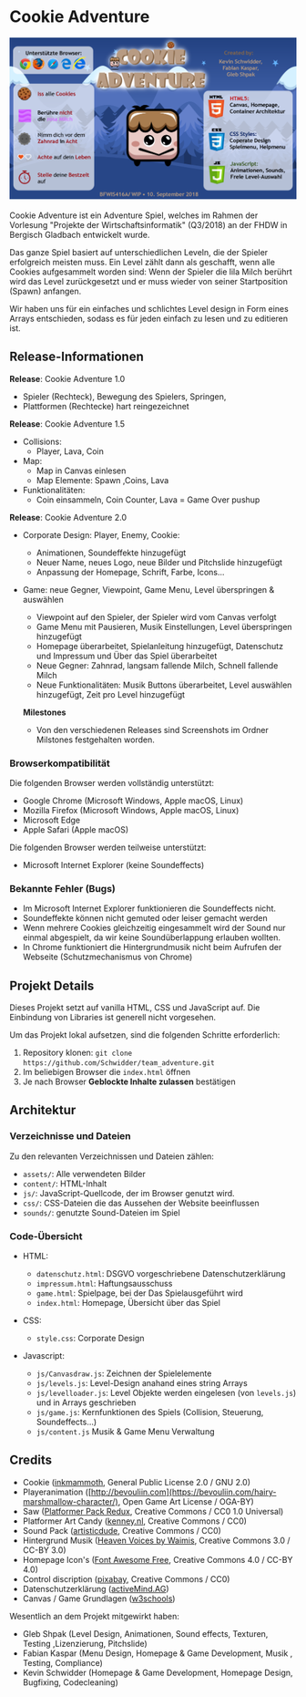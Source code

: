 # Cookie Adventure

![beschreibung](assets/help/gitintro.png "Beschreibung des Spiels")

Cookie Adventure ist ein Adventure Spiel, welches im Rahmen der Vorlesung "Projekte der Wirtschaftsinformatik" (Q3/2018) 
an der FHDW in Bergisch Gladbach entwickelt wurde.

Das ganze Spiel basiert auf unterschiedlichen Leveln, die der Spieler erfolgreich meisten muss.
Ein Level zählt dann als geschafft, wenn alle Cookies aufgesammelt worden sind:
Wenn der Spieler die lila Milch berührt wird das Level zurückgesetzt und er muss wieder 
von seiner Startposition (Spawn) anfangen.

Wir haben uns für ein einfaches und schlichtes Level design in Form eines Arrays entschieden, 
sodass es für jeden einfach zu lesen und zu editieren ist.

## Release-Informationen
**Release**: Cookie Adventure 1.0
* Spieler (Rechteck), Bewegung des Spielers, Springen,
* Plattformen (Rechtecke) hart reingezeichnet

**Release**: Cookie Adventure 1.5
* Collisions:
    * Player, Lava, Coin
* Map:
    * Map in Canvas einlesen
    * Map Elemente: Spawn ,Coins, Lava
* Funktionalitäten: 
    * Coin einsammeln, Coin Counter, Lava = Game Over pushup

**Release**: Cookie Adventure 2.0
* Corporate Design: Player, Enemy, Cookie:
    * Animationen, Soundeffekte hinzugefügt
    * Neuer Name, neues Logo, neue Bilder und Pitchslide hinzugefügt
    * Anpassung der Homepage, Schrift, Farbe, Icons...

* Game: neue Gegner, Viewpoint, Game Menu, Level überspringen & auswählen
    * Viewpoint auf den Spieler, der Spieler wird vom Canvas verfolgt
    * Game Menu mit Pausieren, Musik Einstellungen, Level überspringen hinzugefügt
    * Homepage überarbeitet, Spielanleitung hinzugefügt, Datenschutz und Impressum und Über das Spiel überarbeitet
    * Neue Gegner: Zahnrad, langsam fallende Milch, Schnell fallende Milch
    * Neue Funktionalitäten: Musik Buttons überarbeitet, Level auswählen hinzugefügt, Zeit pro Level hinzugefügt
    
    **Milestones**
    * Von den verschiedenen Releases sind Screenshots im Ordner Milstones festgehalten worden.

### Browserkompatibilität
Die folgenden Browser werden vollständig unterstützt:
* Google Chrome (Microsoft Windows, Apple macOS, Linux)
* Mozilla Firefox (Microsoft Windows, Apple macOS, Linux)
* Microsoft Edge
* Apple Safari (Apple macOS)

Die folgenden Browser werden teilweise unterstützt:
* Microsoft Internet Explorer (keine Soundeffects)

### Bekannte Fehler (Bugs)
* Im Microsoft Internet Explorer funktionieren die Soundeffects nicht.
* Soundeffekte können nicht gemuted oder leiser gemacht werden
* Wenn mehrere Cookies gleichzeitig eingesammelt wird der Sound nur einmal abgespielt, da wir keine Soundüberlappung erlauben wollten.
* In Chrome funktioniert die Hintergrundmusik nicht beim Aufrufen der Webseite (Schutzmechanismus von Chrome)

## Projekt Details
Dieses Projekt setzt auf vanilla HTML, CSS und JavaScript auf.
Die Einbindung von Libraries ist generell nicht vorgesehen.

Um das Projekt lokal aufsetzen, sind die folgenden Schritte erforderlich:

1. Repository klonen: `git clone https://github.com/Schwidder/team_adventure.git`
2. Im beliebigen Browser die `index.html` öffnen
3. Je nach Browser **Geblockte Inhalte zulassen** bestätigen

## Architektur
### Verzeichnisse und Dateien
Zu den relevanten Verzeichnissen und Dateien zählen:
* `assets/`: Alle verwendeten Bilder
* `content/`: HTML-Inhalt
* `js/`: JavaScript-Quellcode, der im Browser genutzt wird.
* `css/`: CSS-Dateien die das Aussehen der Website beeinflussen
* `sounds/`: genutzte Sound-Dateien im Spiel

### Code-Übersicht

* HTML:
    * `datenschutz.html`:  DSGVO vorgeschriebene Datenschutzerklärung
    * `impressum.html`:    Haftungsausschuss
    * `game.html`:         Spielpage, bei der Das Spielausgeführt wird
    * `index.html`:        Homepage, Übersicht über das Spiel

* CSS:
    * `style.css`:         Corporate Design

* Javascript:
    * `js/Canvasdraw.js`:  Zeichnen der Spielelemente
    * `js/levels.js`:      Level-Design anahand eines string Arrays
    * `js/levelloader.js`: Level Objekte werden eingelesen (von `levels.js`) und in Arrays geschrieben
    * `js/game.js`:        Kernfunktionen des Spiels (Collision, Steuerung, Soundeffects...)
    * `js/content.js`      Musik & Game Menu Verwaltung 

## Credits

* Cookie ([inkmammoth](https://opengameart.org/content/pixel-art-food-pack-by-inkmammoth), General Public License 2.0 / GNU 2.0)
* Playeranimation ([http://bevouliin.com](https://bevouliin.com/hairy-marshmallow-character/), Open Game Art License / OGA-BY)
* Saw ([Platformer Pack Redux](https://kenney.nl/assets/platformer-pack-redux), Creative Commons / CC0 1.0 Universal)
* Platformer Art Candy ([kenney.nl](https://kenney.nl/assets/platformer-art-candy), Creative Commons / CC0)
* Sound Pack ([artisticdude](https://opengameart.org/content/rpg-sound-pack), Creative Commons / CC0)
* Hintergrund Musik ([Heaven Voices by Waimis](https://soundcloud.com/waimis), Creative Commons 3.0 / CC-BY 3.0)
* Homepage Icon's ([Font Awesome Free](https://fontawesome.com/free), Creative Commons 4.0 / CC-BY 4.0)
* Control discription ([pixabay](https://pixabay.com/de/tastatur-computer-einfache-pc-1293389/), Creative Commons / CC0) 
* Datenschutzerklärung ([activeMind.AG](https://www.activemind.de/datenschutz/datenschutzhinweis-generator/))
* Canvas / Game Grundlagen ([w3schools](https://www.w3schools.com/graphics/))


Wesentlich an dem Projekt mitgewirkt haben:
* Gleb Shpak (Level Design, Animationen, Sound effects, Texturen, Testing ,Lizenzierung, Pitchslide)
* Fabian Kaspar (Menu Design, Homepage & Game Development, Musik , Testing, Compliance)
* Kevin Schwidder (Homepage & Game Development, Homepage Design, Bugfixing, Codecleaning)

